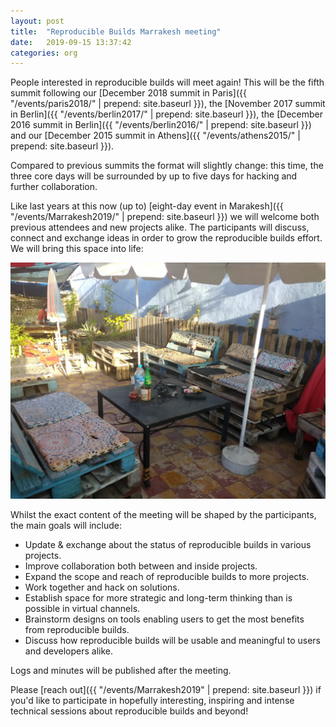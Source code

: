 ```yaml
---
layout: post
title:  "Reproducible Builds Marrakesh meeting"
date:   2019-09-15 13:37:42
categories: org
---
```


People interested in reproducible builds will meet again! This will be the fifth summit following our [December 2018 summit in Paris]({{ "/events/paris2018/" | prepend: site.baseurl }}), the [November 2017 summit in Berlin]({{ "/events/berlin2017/" | prepend: site.baseurl }}), the [December 2016 summit in Berlin]({{ "/events/berlin2016/" | prepend: site.baseurl }}) and our [December 2015 summit in Athens]({{ "/events/athens2015/" | prepend: site.baseurl }}).

Compared to previous summits the format will slightly change: this time, the three core days will be surrounded by up to five days for hacking and further collaboration.

Like last years at this now (up to) [eight-day event in Marakesh]({{ "/events/Marrakesh2019/" | prepend: site.baseurl }}) we will welcome both previous attendees and new projects alike. The participants will discuss, connect and exchange ideas in order to grow the reproducible builds effort. We will bring this space into life:

 <img src="/images/marrakesh2019/IMG_20190311_090022.jpg" width="640px" />

Whilst the exact content of the meeting will be shaped by the participants, the main goals will include:

  * Update & exchange about the status of reproducible builds in various projects.
  * Improve collaboration both between and inside projects.
  * Expand the scope and reach of reproducible builds to more projects.
  * Work together and hack on solutions.
  * Establish space for more strategic and long-term thinking than is possible in virtual channels.
  * Brainstorm designs on tools enabling users to get the most benefits from reproducible builds.
  * Discuss how reproducible builds will be usable and meaningful to users and developers alike.

Logs and minutes will be published after the meeting.

Please [reach out]({{ "/events/Marrakesh2019" | prepend: site.baseurl }}) if you'd like to participate in hopefully interesting, inspiring and intense technical sessions about reproducible builds and beyond!

